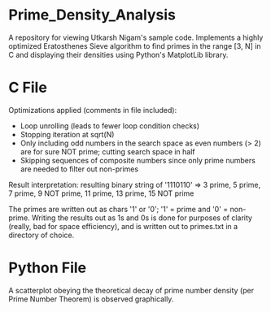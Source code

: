 # Prime_Density_Analysis
A repository for viewing Utkarsh Nigam's sample code. Implements a highly optimized Eratosthenes Sieve algorithm to find primes in the range [3, N] in C and displaying their densities using Python's MatplotLib library.

# C File
Optimizations applied (comments in file included):
- Loop unrolling (leads to fewer loop condition checks)
- Stopping iteration at sqrt(N)
- Only including odd numbers in the search space as even numbers (> 2) are for sure NOT prime; cutting search space in half
- Skipping sequences of composite numbers since only prime numbers are needed to filter out non-primes

Result interpretation: resulting binary string of '1110110' => 3 prime, 5 prime, 7 prime, 9 NOT prime, 11 prime, 13 prime, 15 NOT prime

The primes are written out as chars '1' or '0'; '1' = prime and '0' = non-prime. Writing the results out as 1s and 0s is done for purposes of clarity (really, bad for space efficiency), and is written out to primes.txt in a directory of choice.

# Python File
A scatterplot obeying the theoretical decay of prime number density (per Prime Number Theorem) is observed graphically.
